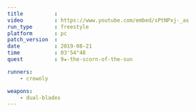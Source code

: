 ```yaml
---
title          :
video          : https://www.youtube.com/embed/sPtNPxj-_as
run_type       : freestyle
platform       : pc
patch_version  : 
date           : 2019-08-21
time           : 03'54"48
quest          : 9★-the-scorn-of-the-sun

runners:
    - crowoly

weapons:
    - dual-blades
---
```

